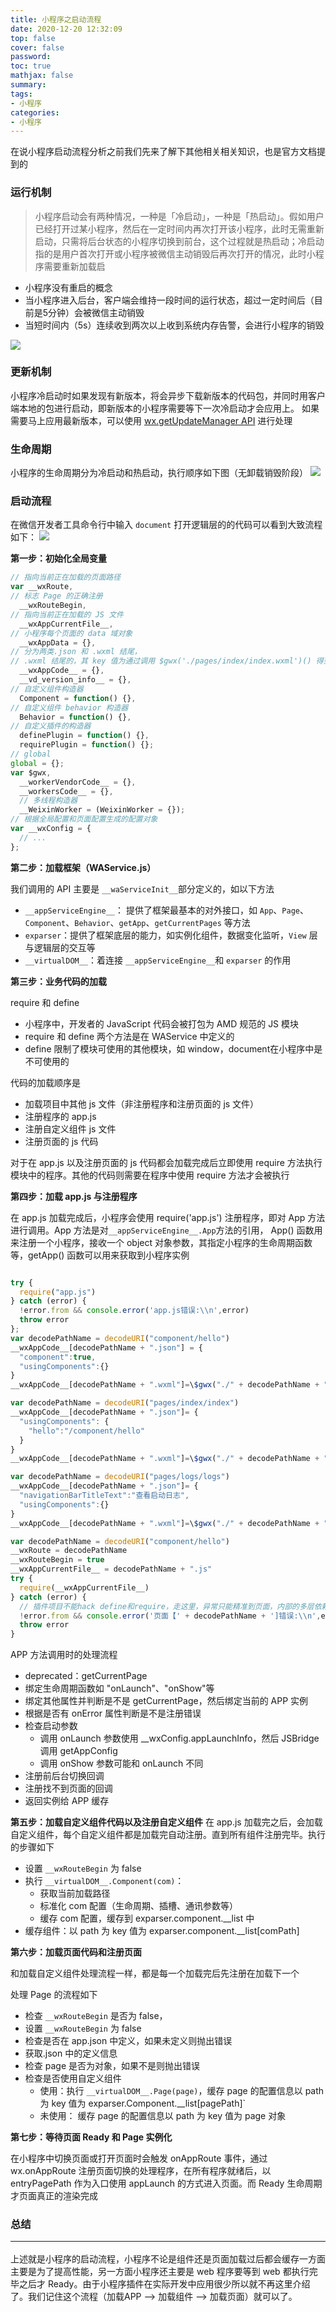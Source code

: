 ```yaml
---
title: 小程序之启动流程
date: 2020-12-20 12:32:09
top: false
cover: false
password:
toc: true
mathjax: false
summary: 
tags:
- 小程序
categories:
- 小程序
---
```


在说小程序启动流程分析之前我们先来了解下其他相关相关知识，也是官方文档提到的

### 运行机制

> 小程序启动会有两种情况，一种是「冷启动」，一种是「热启动」。假如用户已经打开过某小程序，然后在一定时间内再次打开该小程序，此时无需重新启动，只需将后台状态的小程序切换到前台，这个过程就是热启动；冷启动指的是用户首次打开或小程序被微信主动销毁后再次打开的情况，此时小程序需要重新加载启

- 小程序没有重启的概念
- 当小程序进入后台，客户端会维持一段时间的运行状态，超过一定时间后（目前是5分钟）会被微信主动销毁
- 当短时间内（5s）连续收到两次以上收到系统内存告警，会进行小程序的销毁

<img src="/images/mini13.png" >

### 更新机制

小程序冷启动时如果发现有新版本，将会异步下载新版本的代码包，并同时用客户端本地的包进行启动，即新版本的小程序需要等下一次冷启动才会应用上。 如果需要马上应用最新版本，可以使用 <a href="https://developers.weixin.qq.com/miniprogram/dev/api/base/update/wx.getUpdateManager.html">wx.getUpdateManager API</a> 进行处理

### 生命周期
小程序的生命周期分为冷启动和热启动，执行顺序如下图（无卸载销毁阶段）
<img src="/images/mini14.jpg">

### 启动流程
在微信开发者工具命令行中输入 `document` 打开逻辑层的的代码可以看到大致流程如下：
<img src="/images/mini15.png">

**第一步：初始化全局变量**
```js
// 指向当前正在加载的页面路径
var __wxRoute,
// 标志 Page 的正确注册
  __wxRouteBegin,
// 指向当前正在加载的 JS 文件
  __wxAppCurrentFile__,
// 小程序每个页面的 data 域对象
  __wxAppData = {},
// 分为两类.json 和 .wxml 结尾，
// .wxml 结尾的，其 key 值为通过调用 $gwx('./pages/index/index.wxml')() 得到一个节点树
  __wxAppCode__ = {},
  __vd_version_info__ = {},
// 自定义组件构造器
  Component = function() {},
// 自定义组件 behavior 构造器
  Behavior = function() {},
// 自定义插件的构造器
  definePlugin = function() {},
  requirePlugin = function() {};
// global
global = {};
var $gwx,
  __workerVendorCode__ = {},
  __workersCode__ = {},
  // 多线程构造器
  __WeixinWorker = (WeixinWorker = {});
// 根据全局配置和页面配置生成的配置对象
var __wxConfig = {
  // ...
};
```

**第二步：加载框架（WAService.js）**

我们调用的 API 主要是 `__waServiceInit__`部分定义的，如以下方法

- `__appServiceEngine__`： 提供了框架最基本的对外接口，如 `App`、`Page`、`Component`、`Behavior`、`getApp`、`getCurrentPages` 等方法
- `exparser`：提供了框架底层的能力，如实例化组件，数据变化监听，`View` 层与逻辑层的交互等
- `__virtualDOM__`：着连接 `__appServiceEngine__`和 `exparser` 的作用

**第三步：业务代码的加载**

require 和 define

- 小程序中，开发者的 JavaScript 代码会被打包为 AMD 规范的 JS 模块
- require 和 define 两个方法是在 WAService 中定义的
- define 限制了模块可使用的其他模块，如 window，document在小程序中是不可使用的

代码的加载顺序是
- 加载项目中其他 js 文件（非注册程序和注册页面的 js 文件）
- 注册程序的 app.js
- 注册自定义组件 js 文件
- 注册页面的 js 代码

对于在 app.js 以及注册页面的 js 代码都会加载完成后立即使用 require 方法执行模块中的程序。其他的代码则需要在程序中使用 require 方法才会被执行

**第四步：加载 app.js 与注册程序**

在 app.js 加载完成后，小程序会使用 require('app.js') 注册程序，即对 App 方法进行调用。App 方法是对`__appServiceEngine__.App`方法的引用， App() 函数用来注册一个小程序，接收一个 object 对象参数，其指定小程序的生命周期函数等，getApp() 函数可以用来获取到小程序实例

```js

try {
  require("app.js")
} catch (error) {
  !error.from && console.error('app.js错误:\\n',error)
  throw error
};
var decodePathName = decodeURI("component/hello")
__wxAppCode__[decodePathName + ".json"] = {
  "component":true,
  "usingComponents":{}
}
__wxAppCode__[decodePathName + ".wxml"]=\$gwx("./" + decodePathName + ".wxml")

var decodePathName = decodeURI("pages/index/index")
__wxAppCode__[decodePathName + ".json"]= {
  "usingComponents": {
    "hello":"/component/hello"
  }
}
__wxAppCode__[decodePathName + ".wxml"]=\$gwx("./" + decodePathName + ".wxml")

var decodePathName = decodeURI("pages/logs/logs")
__wxAppCode__[decodePathName + ".json"]= {
  "navigationBarTitleText":"查看启动日志",
  "usingComponents":{}
}
__wxAppCode__[decodePathName + ".wxml"]=\$gwx("./" + decodePathName + ".wxml");

var decodePathName = decodeURI("component/hello")
__wxRoute = decodePathName
__wxRouteBegin = true
__wxAppCurrentFile__ = decodePathName + ".js"
try {
  require(__wxAppCurrentFile__)
} catch (error) {
  // 插件项目不能hack define和require，走这里，异常只能精准到页面，内部的多层依赖的报错无法精准
  !error.from && console.error('页面【' + decodePathName + ']错误:\\n',error)
  throw error
}
```

APP 方法调用时的处理流程

- deprecated：getCurrentPage
- 绑定生命周期函数如 "onLaunch"、"onShow"等
- 绑定其他属性并判断是不是 getCurrentPage，然后绑定当前的 APP 实例
- 根据是否有 onError 属性判断是不是注册错误
- 检查启动参数
  - 调用 onLaunch 参数使用 __wxConfig.appLaunchInfo，然后 JSBridge 调用 getAppConfig
  - 调用 onShow 参数可能和 onLaunch 不同
- 注册前后台切换回调
- 注册找不到页面的回调
- 返回实例给 APP 缓存

**第五步：加载自定义组件代码以及注册自定义组件**
在 app.js 加载完之后，会加载自定义组件，每个自定义组件都是加载完自动注册。直到所有组件注册完毕。执行的步骤如下

- 设置 `__wxRouteBegin` 为 false
- 执行 `__virtualDOM__.Component(com)`：
  - 获取当前加载路径
  - 标准化 com 配置（生命周期、插槽、通讯参数等）
  - 缓存 com 配置，缓存到 exparser.component.__list 中
- 缓存组件：以 path 为 key 值为 exparser.component.__list[comPath]


**第六步：加载页面代码和注册页面**

和加载自定义组件处理流程一样，都是每一个加载完后先注册在加载下一个

处理 Page 的流程如下
- 检查 `__wxRouteBegin` 是否为 false，
- 设置 `__wxRouteBegin` 为 false
- 检查是否在 app.json 中定义，如果未定义则抛出错误
- 获取.json 中的定义信息
- 检查 page 是否为对象，如果不是则抛出错误
- 检查是否使用自定义组件
  - 使用：执行 `__virtualDOM__.Page(page)`，缓存 page 的配置信息以 path 为 key 值为 exparser.Component.__list[pagePath]`
  - 未使用： 缓存 page 的配置信息以 path 为 key 值为 page 对象

**第七步：等待页面 Ready 和 Page 实例化**

在小程序中切换页面或打开页面时会触发 onAppRoute 事件，通过 wx.onAppRoute 注册页面切换的处理程序，在所有程序就绪后，以 entryPagePath 作为入口使用 appLaunch 的方式进入页面。而 Ready 生命周期才页面真正的渲染完成


### 总结<hr>

上述就是小程序的启动流程，小程序不论是组件还是页面加载过后都会缓存一方面主要是为了提高性能，另一方面小程序还主要是 web 程序要等到 web 都执行完毕之后才 Ready。由于小程序插件在实际开发中应用很少所以就不再这里介绍了。我们记住这个流程（加载APP --> 加载组件 --> 加载页面）就可以了。








